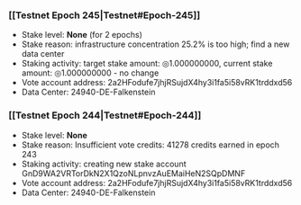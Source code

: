 ### [[Testnet Epoch 245|Testnet#Epoch-245]]
* Stake level: **None** (for 2 epochs)
* Stake reason: infrastructure concentration 25.2% is too high; find a new data center
* Staking activity: target stake amount: ◎1.000000000, current stake amount: ◎1.000000000 - no change
* Vote account address: 2a2HFodufe7jhjRSujdX4hy3i1fa5i58vRK1trddxd56
* Data Center: 24940-DE-Falkenstein
### [[Testnet Epoch 244|Testnet#Epoch-244]]
* Stake level: **None**
* Stake reason: Insufficient vote credits: 41278 credits earned in epoch 243
* Staking activity: creating new stake account GnD9WA2VRTorDkN2X1QzoNLpnvzAuEMaiHeN2SQpDMNF
* Vote account address: 2a2HFodufe7jhjRSujdX4hy3i1fa5i58vRK1trddxd56
* Data Center: 24940-DE-Falkenstein